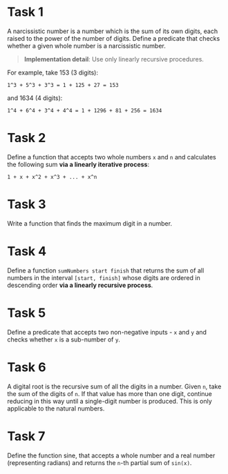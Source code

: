 # Task 1
A narcissistic number is a number which is the sum of its own digits, each raised to the power of the number of digits. Define a predicate that checks whether a given whole number is a narcissistic number.

> **Implementation detail**: Use only linearly recursive procedures.

For example, take 153 (3 digits):

    1^3 + 5^3 + 3^3 = 1 + 125 + 27 = 153

and 1634 (4 digits):

    1^4 + 6^4 + 3^4 + 4^4 = 1 + 1296 + 81 + 256 = 1634


# Task 2
Define a function that accepts two whole numbers `x` and `n` and calculates the following sum **via a linearly iterative process**:

    1 + x + x^2 + x^3 + ... + x^n


# Task 3
Write a function that finds the maximum digit in a number.


# Task 4
Define a function `sumNumbers start finish` that returns the sum of all numbers in the interval `[start, finish]` whose digits are ordered in descending order **via a linearly recursive process**.


# Task 5
Define a predicate that accepts two non-negative inputs - `x` and `y` and checks whether `x` is a sub-number of `y`.


# Task 6
A digital root is the recursive sum of all the digits in a number. Given `n`, take the sum of the digits of `n`. If that value has more than one digit, continue reducing in this way until a single-digit number is produced. This is only applicable to the natural numbers.


# Task 7
Define the function sine, that accepts a whole number and a real number (representing radians) and returns the `n`-th partial sum of `sin(x)`.
